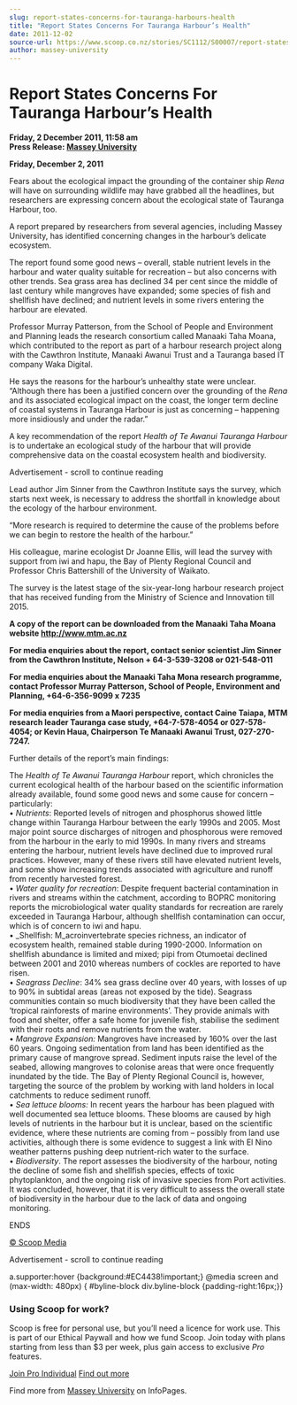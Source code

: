 ```yaml
---
slug: report-states-concerns-for-tauranga-harbours-health
title: "Report States Concerns For Tauranga Harbour’s Health"
date: 2011-12-02
source-url: https://www.scoop.co.nz/stories/SC1112/S00007/report-states-concerns-for-tauranga-harbours-health.htm
author: massey-university
---
```

Report States Concerns For Tauranga Harbour’s Health
====================================================

**Friday, 2 December 2011, 11:58 am**  
**Press Release: [Massey University](https://info.scoop.co.nz/Massey_University)**

**Friday, December 2, 2011**

Fears about the ecological impact the grounding of the container ship _Rena_ will have on surrounding wildlife may have grabbed all the headlines, but researchers are expressing concern about the ecological state of Tauranga Harbour, too.

A report prepared by researchers from several agencies, including Massey University, has identified concerning changes in the harbour’s delicate ecosystem.

The report found some good news – overall, stable nutrient levels in the harbour and water quality suitable for recreation – but also concerns with other trends. Sea grass area has declined 34 per cent since the middle of last century while mangroves have expanded; some species of fish and shellfish have declined; and nutrient levels in some rivers entering the harbour are elevated.

Professor Murray Patterson, from the School of People and Environment and Planning leads the research consortium called Manaaki Taha Moana, which contributed to the report as part of a harbour research project along with the Cawthron Institute, Manaaki Awanui Trust and a Tauranga based IT company Waka Digital.

He says the reasons for the harbour’s unhealthy state were unclear. “Although there has been a justified concern over the grounding of the _Rena_ and its associated ecological impact on the coast, the longer term decline of coastal systems in Tauranga Harbour is just as concerning – happening more insidiously and under the radar.”

A key recommendation of the report _Health of Te Awanui Tauranga Harbour_ is to undertake an ecological study of the harbour that will provide comprehensive data on the coastal ecosystem health and biodiversity.

Advertisement - scroll to continue reading





Lead author Jim Sinner from the Cawthron Institute says the survey, which starts next week, is necessary to address the shortfall in knowledge about the ecology of the harbour environment.

“More research is required to determine the cause of the problems before we can begin to restore the health of the harbour.”

His colleague, marine ecologist Dr Joanne Ellis, will lead the survey with support from iwi and hapu, the Bay of Plenty Regional Council and Professor Chris Battershill of the University of Waikato.

The survey is the latest stage of the six-year-long harbour research project that has received funding from the Ministry of Science and Innovation till 2015.

**A copy of the report can be downloaded from the Manaaki Taha Moana website http://www.mtm.ac.nz**  
  
**For media enquiries about the report, contact senior scientist Jim Sinner from the Cawthron Institute, Nelson + 64-3-539-3208 or 021-548-011**  
  
**For media enquiries about the Manaaki Taha Mona research programme, contact Professor Murray Patterson, School of People, Environment and Planning, +64-6-356-9099 x 7235**  
  
**For media enquiries from a Maori perspective, contact Caine Taiapa, MTM research leader Tauranga case study, +64-7-578-4054 or 027-578-4054; or Kevin Haua, Chairperson Te Manaaki Awanui Trust, 027-270-7247.**

  
Further details of the report’s main findings:

The _Health of Te Awanui Tauranga Harbour_ report, which chronicles the current ecological health of the harbour based on the scientific information already available, found some good news and some cause for concern – particularly:  
• _Nutrients_: Reported levels of nitrogen and phosphorus showed little change within Tauranga Harbour between the early 1990s and 2005. Most major point source discharges of nitrogen and phosphorous were removed from the harbour in the early to mid 1990s. In many rivers and streams entering the harbour, nutrient levels have declined due to improved rural practices. However, many of these rivers still have elevated nutrient levels, and some show increasing trends associated with agriculture and runoff from recently harvested forest.  
• _Water quality for recreation_: Despite frequent bacterial contamination in rivers and streams within the catchment, according to BOPRC monitoring reports the microbiological water quality standards for recreation are rarely exceeded in Tauranga Harbour, although shellfish contamination can occur, which is of concern to iwi and hapu.  
• _Shellfish: M_acroinvertebrate species richness, an indicator of ecosystem health, remained stable during 1990-2000. Information on shellfish abundance is limited and mixed; pipi from Otumoetai declined between 2001 and 2010 whereas numbers of cockles are reported to have risen.  
• _Seagrass Decline_: 34% sea grass decline over 40 years, with losses of up to 90% in subtidal areas (areas not exposed by the tide). Seagrass communities contain so much biodiversity that they have been called the ‘tropical rainforests of marine environments’. They provide animals with food and shelter, offer a safe home for juvenile fish, stabilise the sediment with their roots and remove nutrients from the water.  
• _Mangrove Expansion:_ Mangroves have increased by 160% over the last 60 years. Ongoing sedimentation from land has been identified as the primary cause of mangrove spread. Sediment inputs raise the level of the seabed, allowing mangroves to colonise areas that were once frequently inundated by the tide. The Bay of Plenty Regional Council is, however, targeting the source of the problem by working with land holders in local catchments to reduce sediment runoff.  
• _Sea lettuce blooms:_ In recent years the harbour has been plagued with well documented sea lettuce blooms. These blooms are caused by high levels of nutrients in the harbour but it is unclear, based on the scientific evidence, where these nutrients are coming from – possibly from land use activities, although there is some evidence to suggest a link with El Nino weather patterns pushing deep nutrient-rich water to the surface.  
• _Biodiversity_. The report assesses the biodiversity of the harbour, noting the decline of some fish and shellfish species, effects of toxic phytoplankton, and the ongoing risk of invasive species from Port activities. It was concluded, however, that it is very difficult to assess the overall state of biodiversity in the harbour due to the lack of data and ongoing monitoring.

ENDS

[© Scoop Media](http://www.scoop.co.nz/about/terms.html)  

Advertisement - scroll to continue reading



a.supporter:hover {background:#EC4438!important;} @media screen and (max-width: 480px) { #byline-block div.byline-block {padding-right:16px;}}

### Using Scoop for work?

Scoop is free for personal use, but you’ll need a licence for work use. This is part of our Ethical Paywall and how we fund Scoop. Join today with plans starting from less than $3 per week, plus gain access to exclusive _Pro_ features.  
  
[Join Pro Individual](https://pro.scoop.co.nz/Individual/?from=ProIn24) [Find out more](https://pro.scoop.co.nz/using-scoop-for-work/?from=ProIn24)

Find more from [Massey University](https://info.scoop.co.nz/Massey_University) on InfoPages.